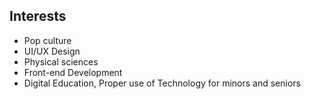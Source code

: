 ## Interests

- Pop culture
- UI/UX Design
- Physical sciences
- Front-end Development
- Digital Education, Proper use of Technology for minors and seniors

